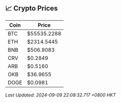 ## 📈 Crypto Prices

| Coin | Price |
| ---- | ----- |
| BTC | $55535.2288 |
| ETH | $2314.5445 |
| BNB | $506.9083 |
| CRV | $0.2849 |
| ARB | $0.5160 |
| OKB | $36.9655 |
| DOGE | $0.0981 |

_Last Updated: 2024-09-09 22:08:32.717 +0800 HKT_